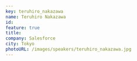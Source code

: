 ```yaml
---
key: teruhiro_nakazawa
name: Teruhiro Nakazawa
id: 
feature: true
title: 
company: Salesforce
city: Tokyo
photoURL: /images/speakers/teruhiro_nakazawa.jpg
---
```

